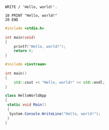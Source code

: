 ```abap
WRITE / 'Hello, world!'.
```

```basic
10 PRINT "Hello, world!"
20 END
```

```c
#include <stdio.h>
 
int main(void)
{
    printf("Hello, world!");
    return 0;
}
```

```c++
#include <iostream>
 
int main()
{
    std::cout << "Hello, world!" << std::endl;
}
```

```c#
class HelloWorldApp 
{
 static void Main() 
 {
  System.Console.WriteLine("Hello, world!");
 }
}
```
